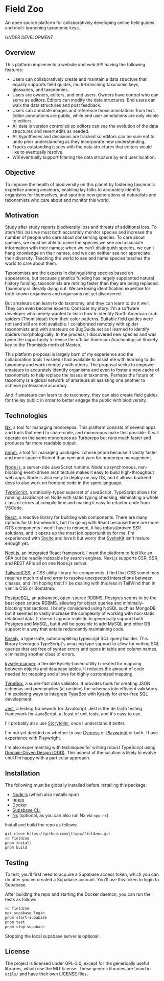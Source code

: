 # Field Zoo

An open source platform for collaboratively developing online field guides and multi-branching taxonomic keys.

_UNDER DEVELOPMENT_

## Overview

This platform implements a website and web API having the following features:

- Users can collaboratively create and maintain a data structure that equally supports field guides, multi-branching taxonomic keys, glossaries, and taxonomies.
- Users are owners, editors, and end users. Owners have control who can serve as editors. Editors can modify the data structures. End users can walk the data structures and post feedback.
- Users can annotate images and reference those annotations from text. Editor annotations are public, while end user annotations are only visible to editors.
- All data is version controlled so editors can see the evolution of the data structures and revert edits as needed.
- All hypotheses and decisions are tracked so editors can be sure not to undo prior understanding as they incorporate new understanding.
- Tracks outstanding issues with the data structures that editors would like to eventually resolve.
- Will eventually support filtering the data structure by end user location.

## Objective

To improve the health of biodiversity on this planet by fostering taxonomic expertise among amateurs, enabling lay folks to accurately identify organisms for themselves, and spurring new generations of naturalists and taxonomists who care about and monitor this world.

## Motivation

Study after study reports biodiversity loss and threats of additional loss. To stem this loss we must both accurately monitor species and increase the number of people who care about conserving species. To care about species, we must be able to name the species we see and associate information with their names; when we can’t distinguish species, we can’t hang knowledge on their names, and we can neither see nor appreciate their diversity. Teaching the world to see and name species teaches the world to care about them.

Taxonomists are the experts in distinguishing species based on appearance, but because genetics funding has largely supplanted natural history funding, taxonomists are retiring faster than they are being replaced. Taxonomy is literally dying out. We are losing identification expertise for both known organisms and organisms not yet discovered.

But amateurs can learn to do taxonomy, and they can learn to do it well. They can even become experts. Consider my story. I'm a software developer who merely wanted to learn how to identify North American crab spiders (Thomisidae) from their color patterns. Suitable field guides were not (and still are not) available. I collaborated remotely with spider taxonomists and with amateurs on BugGuide.net as I learned to identify spiders morphologically. In the process, I discovered new species and was given the opportunity to revise the official American Arachnological Society key to the Thomisids north of Mexico.

This platform proposal is largely born of my experience and the collaboration tools I wished I had available to assist me with learning to do taxonomy and work remotely with others. The proposal seeks to empower amateurs to accurately identify organisms and even to foster a new cadre of taxonomists to help replace the losses in taxonomy. Perhaps the future of taxonomy is a global network of amateurs all assisting one another to achieve professional accuracy.

And if amateurs can learn to do taxonomy, they can also create field guides for the lay public in order to better engage the public with biodiversity.

## Technologies

[Nx](https://nx.dev/), a tool for managing monorepos. This platform consists of several apps and tools that need to share code, and monorepos make this possible. It will operate on the same monorepos as Turborepo but runs much faster and produces far more readable output.

[pnpm](https://pnpm.io/), a tool for managing packages. I chose pnpm because it vastly faster and more space efficient than npm and yarn for monorepo management.

[Node.js](https://nodejs.org/en/about/), a server-side JavaScript runtime. Node's asynchronous, non-blocking event-driven architecture makes it easy to build high-throughput web apps. Node is also easy to deploy on any OS, and it allows backend devs to also work on frontend code in the same language.

[TypeScript](https://typescriptlang.org/), a statically-typed superset of JavaScript. TypeScript allows for running JavaScript on Node with static typing checking, eliminating a whole class of errors at compile time and making it easy to refactor code from VSCode.

[React](https://reactjs.org/), a reactive library for building web components. There are many options for UI frameworks, but I'm going with React because there are more OTS components I won't have to reinvent, it has robust/proven SSR solutions, and it opens up the most job opportunities for me. I'm experienced with [Svelte](https://svelte.dev/) and love it but worry that [SvelteKit](https://kit.svelte.dev/) isn't mature enough yet.

[Next.js](https://nextjs.org/), an integrated React framework. I want the platform to feel like an SPA but be readily indexable by search engines. Next.js supports CSR, SSR, and REST APIs all on one Node.js server.

[TailwindCSS](https://tailwindcss.com/), a CSS utility library for components. I find that CSS sometimes requires much trial and error to resolve unexpected interactions between classes, and I'm hoping that I'll be dealing with this less in TailWind than in vanilla CSS or Bootstrap.

[PostgreSQL](https://www.postgresql.org/), an advanced, open-source RDBMS. Postgres seems to be the best open source RDBMS, allowing for object queries and minimally-blocking transactions. I briefly considered using NoSQL such as MongoDB but it seemed to vastly increase the complexity of working with non-static relational data. It doesn't appear realistic to generically support both Postgres and MySQL, but it will be possible to add MySQL and other DB support in a way that entails redundantly maintaining code.

[Kysely](https://github.com/kysely-org/kysely), a type-safe, autocompleting typescript SQL query builder. This library leverages TypeScript's amazing type support to allow for writing SQL queries that are free of syntax errors and typos in table and column names, eliminating another class of errors.

[kysely-mapper](https://github.com/jtlapp/kysely-mapper), a flexible Kysely-based utility I created for mapping between objects and database tables. It reduces the amount of code needed for mapping and allows for highly customized mapping.

[TypeBox](https://github.com/sinclairzx81/typebox), a super-fast data validator. It provides tools for creating JSON schemas and precompiles (at runtime) the schemas into efficient validators. I'm exploring ways to integrate TypeBox with Kysely for error-free SQL development.

[Jest](https://jestjs.io/), a testing framework for JavaScript. Jest is the de facto testing framework for JavaScript, at least of unit tests, and it's easy to use.

I'll probably also use [Storyteller](https://www.getstoryteller.com/), once I understand it better.

I'm not yet decided on whether to use [Cypress](https://www.cypress.io/) or [Playwright](https://playwright.dev/) or both. I have experience with Playwright.

I'm also experimenting with techniques for writing robust TypeScript using [Domain-Driven Design (DDD)](https://medium.com/ssense-tech/domain-driven-design-everything-you-always-wanted-to-know-about-it-but-were-afraid-to-ask-a85e7b74497a). This aspect of the solution is likely to evolve until I'm happy with a particular approach.

## Installation

The following must be globally installed before installing this package:

- [Node.js](https://nodejs.org/en) (which also installs npm)
- [pnpm](https://pnpm.io/)
- [Docker](https://docs.docker.com/engine/install/)
- [Supabase CLI](https://supabase.com/docs/guides/cli)
- [Nx](https://nx.dev/) (optional, as you can also run Nx via `npx nx`)

Install and build the repo as follows:

```bash
git clone https://github.com/jtlapp/fieldzoo.git
cd fieldzoo
pnpm install
pnpm build
```

## Testing

To test, you'll first need to acquire a Supabase access token, which you can do after you've created a Supabase account. You'll use this token to login to Supabase.

After building the repo and starting the Docker daemon, you can run the tests as follows:

```bash
cd fieldzoo
npx supabase login
pnpm start-supabase
pnpm test
pnpm stop-supabase
```

Stopping the local supabase server is optional.

## License

The project is licensed under GPL-3.0, except for the generically useful libraries, which use the MIT license. These generic libraries are found in `utils/` and have their own LICENSE files.
